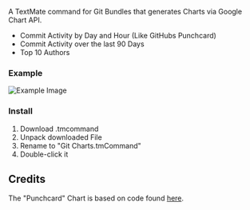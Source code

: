 A TextMate command for Git Bundles that generates Charts via Google Chart API.

- Commit Activity by Day and Hour (Like GitHubs Punchcard)
- Commit Activity over the last 90 Days
- Top 10 Authors

### Example ###

![Example Image](https://github.com/tagedieb/git-chart-tmcommand/raw/master/example.png)

### Install ###

1. Download .tmcommand
2. Unpack downloaded File
3. Rename to "Git Charts.tmCommand"
4. Double-click it

## Credits ##

The "Punchcard" Chart is based on code found [here](http://markelikalderon.com/2008/05/14/git-scatter-graph-for-textmate/ "Git Scatter Graph for TextMate").